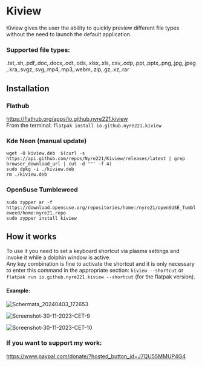 # Kiview
Kiview gives the user the ability to quickly preview different file types without the need to launch the default application.
### Supported file types:
.txt,.sh,.pdf,.doc,.docx,.odt,.ods,.xlsx,.xls,.csv,.odp,.ppt,.pptx,.png,.jpg,.jpeg,.kra,.svgz,.svg,.mp4,.mp3,.webm,.zip,.gz,.xz,.rar

## Installation
### Flathub
https://flathub.org/apps/io.github.nyre221.kiview  
From the terminal: `flatpak install io.github.nyre221.kiview`
### Kde Neon (manual update)
`wget -O kiview.deb  $(curl -s https://api.github.com/repos/Nyre221/Kiview/releases/latest | grep browser_download_url | cut -d '"' -f 4)`  
`sudo dpkg -i ./kiview.deb`  
`rm ./kiview.deb`
### OpenSuse Tumbleweed
`sudo zypper ar -f https://download.opensuse.org/repositories/home:/nyre21/openSUSE_Tumbleweed/home:nyre21.repo`  
`sudo zypper install kiview`

## How it works
To use it you need to set a keyboard shortcut via plasma settings and invoke it while a dolphin window is active.   
Any key combination is fine to activate the shortcut and it is only necessary to enter this command in the appropriate section: `kiview --shortcut` or `flatpak run io.github.nyre221.kiview --shortcut` (for the flatpak version).

#### Example:
![Schermata_20240403_172653](https://github.com/Nyre221/Kiview/assets/104171042/14ed7534-f2cc-4c92-85da-6ce7b1ccfd73)

![Screenshot-30-11-2023-CET-9](https://github.com/Nyre221/Kiview/assets/104171042/4e06a068-3d51-4b57-adcf-f42693b92e18)

![Screenshot-30-11-2023-CET-10](https://github.com/Nyre221/Kiview/assets/104171042/37b1fb2c-5e89-48fb-b5cf-25750734fd14)


### If you want to support my work:
https://www.paypal.com/donate/?hosted_button_id=J7QU55MMUP4G4
